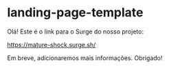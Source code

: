 # landing-page-template

Olá! Este é o link para o Surge do nosso projeto:

https://mature-shock.surge.sh/

Em breve, adicionaremos mais informações.
Obrigado!
